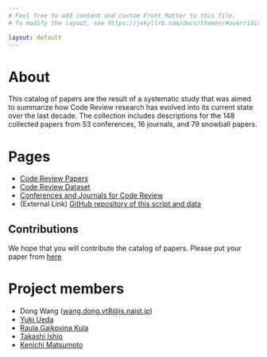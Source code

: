 ```yaml
---
# Feel free to add content and custom Front Matter to this file.
# To modify the layout, see https://jekyllrb.com/docs/themes/#overriding-theme-defaults

layout: default
---
```


# About

This catalog of papers are the result of a systematic study that was aimed to summarize how Code Review research has evolved into its current state over the last decade. The collection includes descriptions for the 148 collected papers from 53 conferences, 16 journals, and 79 snowball papers.

# Pages
* [Code Review Papers](https://naist-se.github.io/code-review/publications/)
* [Code Review Dataset](https://naist-se.github.io/code-review/dataset/)
* [Conferences and Journals for Code Review](https://naist-se.github.io/code-review/submissions.html)
* (External Link) [GitHub repository of this script and data](https://github.com/NAIST-SE/code-review)

## Contributions

We hope that you will contribute the catalog of papers. Please put your paper from [here](https://github.com/NAIST-SE/code-review.github.io/blob/master/docs/CONTRIBUTING.md#adding-your-PAPER)

# Project members

* Dong Wang (<wang.dong.vt8@is.naist.jp>)
* [Yuki Ueda](https://ikuyadeu.github.io/)
* [Raula Gaikovina Kula](https://raux.github.io/)
* [Takashi Ishio](https://takashi-ishio.github.io/)
* [Kenichi Matsumoto](http://isw3.naist.jp/~matumoto/)
